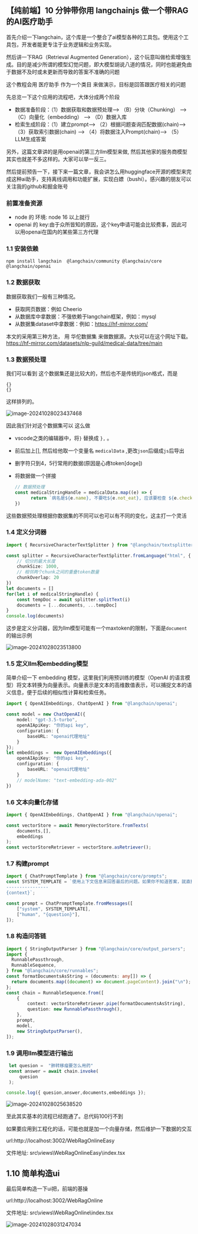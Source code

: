 


## 【纯前端】10 分钟带你用 langchainjs 做一个带RAG的AI医疗助手

首先介绍一下langchain，这个库是一个整合了ai模型各种的工具包。使用这个工具包，开发者能更专注于业务逻辑和业务实现。

然后讲一下RAG（Retrieval Augmented Generation），这个玩意叫做检索增强生成。目的是减少所谓的模型幻觉问题，即大模型胡说八道的情况，同时也能避免由于数据不及时或未更新而导致的答案不准确的问题

这个教程会用 医疗助手 作为一个类目 来做演示，目标是回答跟医疗相关的问题

先总览一下这个应用的流程吧，大体分成两个阶段

- 数据准备阶段：（1）数据获取和数据预处理–> （B）分块（Chunking） –> （C）向量化（embedding） –> （D）数据入库
- 检索生成阶段：（1）建立prompt–> （2）根据问题查询匹配数据(chain)–> （3）获取索引数据(chain) --> （4）将数据注入Prompt(chain)–> （5）LLM生成答案

另外，这篇文章讲的是用openai的第三方llm模型来做, 然后其他家的服务商模型其实也就差不多这样的。大家可以举一反三。

然后提前预告一下，接下来一篇文章，我会讲怎么用huggingface开源的模型来完成这种ai助手，支持离线调用和功能扩展，实现白嫖（bushi）。感兴趣的朋友可以关注我的github和掘金账号

### 前置准备资源

- node 的 环境: node 16 以上就行
- openai 的 key:由于众所皆知的原因，这个key申请可能会比较费事，因此可以用openai在国内的某些第三方代理

### 1.1 安装依赖


```
npm install langchain  @langchain/community @langchain/core @langchain/openai
```





### 1.2 数据获取



数据获取我们一般有三种情况。

- 获取网页数据：例如 Cheerio
- 从数据库中拿数据：不强依赖于langchain框架，例如：mysql
- 从数据集dataset中拿数据：例如：https://hf-mirror.com/

本文的采用第三种方法， 用 华佗数据集 来做数据源。大伙可以在这个网址下载。https://hf-mirror.com/datasets/nlp-guild/medical-data/tree/main



### 1.3 数据预处理



我们可以看到 这个数据集还是比较大的，然后也不是传统的json格式，而是

```
{}
{}
```

这样排列的。

![image-20241028023437468](README.assets/image-20241028023437468.png)



因此我们针对这个数据集可以 这么做

- vscode之类的编辑器中，将`}` 替换成 `},` 。

- 前后加上[], 然后给他取一个变量名  `medicalData` ,更改`json`后缀成`js`后导出

- 删字符只到4，5行常用的数据(原因是心疼token[doge])

- 将数据做一个拼接

  ```js
  // 数据预处理
  const medicalStringHandle = medicalData.map((e) => {
        return `病名是${e.name}, 不要吃${e.not_eat}, 应该要检查 ${e.check} ,用药一般推荐${e.drug_detail.join(",")}`
  })
  ```

  

这些数据预处理根据你数据集的不同可以也可以有不同的变化，这主打一个灵活





### 1.4 定义分词器



```ts
import { RecursiveCharacterTextSplitter } from "@langchain/textsplitters";

const splitter = RecursiveCharacterTextSplitter.fromLanguage("html", {
    // 切分的最大长度
    chunkSize: 1000,
    // 相邻两个chunk之间的重叠token数量
    chunkOverlap: 20
})
let documents = []
for(let i of medicalStringHandle) {
    const tempDoc = await splitter.splitText(i)
    documents = [...documents, ...tempDoc]
}
console.log(documents)
```

这步是定义分词器，因为llm模型可能有一个maxtoken的限制，下面是`document`的输出示例

![image-20241028023513800](README.assets/image-20241028023513800.png)



### 1.5  定义llm和embedding模型 

简单介绍一下 embedding 模型，这里我们利用预训练的模型（OpenAI 的语言模型）将文本转换为向量表示。向量表示是文本的高维数值表示，可以捕捉文本的语义信息，便于后续的相似性计算和检索任务。

```ts
import { OpenAIEmbeddings, ChatOpenAI } from "@langchain/openai";

const model = new ChatOpenAI({
    model: "gpt-3.5-turbo",
    openAIApiKey: "你的api key",
    configuration: {
        baseURL: "openai代理地址"
    }
});
let embeddings =  new OpenAIEmbeddings({
    openAIApiKey: "你的api key",
    configuration: {
        baseURL: "openai代理地址"
    }
    // modelName: "text-embedding-ada-002"
})
```





### 1.6 文本向量化存储



```ts
import { OpenAIEmbeddings, ChatOpenAI } from "@langchain/openai";

const vectorStore = await MemoryVectorStore.fromTexts(
    documents,[],
    embeddings
);
const vectorStoreRetriever = vectorStore.asRetriever();
```









### 1.7 构建prompt

```ts
import { ChatPromptTemplate } from "@langchain/core/prompts";
const SYSTEM_TEMPLATE = `使用上下文信息来回答最后的问题。如果你不知道答案，就直接说“我不知道”，不要试图编造答案。
----------------
{context}`;

const prompt = ChatPromptTemplate.fromMessages([
    ["system", SYSTEM_TEMPLATE],
    ["human", "{question}"],
]);
```



### 1.8 构造问答链



```ts
import { StringOutputParser } from "@langchain/core/output_parsers";
import {
  RunnablePassthrough,
  RunnableSequence,
} from "@langchain/core/runnables";
const formatDocumentsAsString = (documents: any[]) => {
  return documents.map((document) => document.pageContent).join("\n");
};
const chain = RunnableSequence.from([
    {
        context: vectorStoreRetriever.pipe(formatDocumentsAsString),
        question: new RunnablePassthrough(),
    },
    prompt,
    model,
    new StringOutputParser(),
]);

```



### 1.9   调用llm模型进行输出

```ts
 let quesion =  "肺转移瘤要怎么用药"
 const answer = await chain.invoke(
     quesion
 );

console.log({ quesion,answer,documents,embeddings });
```



![image-20241028025638520](README.assets/image-20241028025638520.png)



至此其实基本的流程已经跑通了。总代码100行不到

如果要应用到工程化的话，可能也就是加一个向量存储，然后维护一下数据的交互

url:http://localhost:3002/WebRagOnlineEasy

文件地址: src\views\WebRagOnlineEasy\index.tsx



## 1.10 简单构造ui



最后简单构造一下ui把，前端的基操

url:http://localhost:3002/WebRagOnline

文件地址: src\views\WebRagOnline\index.tsx



![image-20241028031247034](README.assets/image-20241028031247034.png)






